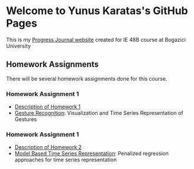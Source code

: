 # Welcome to Yunus Karatas's GitHub Pages

This is my [Progress Journal website](https://bu-ie-48b.github.io/fall21-yunusskaratas/) created for IE 48B course at Bogazici University

## Homework Assignments

There will be several homework assignments done for this course.

### Homework Assignment 1
* [Description of Homework 1](HW1/IE48B_Fall21_Homework_1.pdf)
* [Gesture Recognition](https://bu-ie-48b.github.io/fall21-yunusskaratas/HW1/HW1.html): Visualization and Time Series Representation of Gestures


### Homework Assignment 1
* [Description of Homework 2](HW2/IE48B_Fall21_Homework_2.pdf)
* [Model Based Time Series Representation](https://bu-ie-48b.github.io/fall21-yunusskaratas/HW2/HW2.html):  Penalized regression approaches for time series representation

